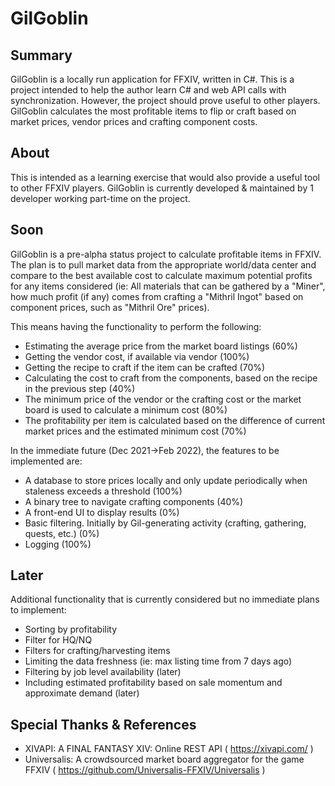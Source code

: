 # GilGoblin

## Summary

GilGoblin is a locally run application for FFXIV, written in C#. This is a project intended to help the author learn C# and web API calls with synchronization. However, the project should prove useful to other players. GilGoblin calculates the most profitable items to flip or craft based on market prices, vendor prices and crafting component costs. 

## About
This is intended as a learning exercise that would also provide a useful tool to other FFXIV players. GilGoblin is currently developed & maintained by 1 developer working part-time on the project.

## Soon

GilGoblin is a pre-alpha status project to calculate profitable items in FFXIV. The plan is to pull market data from the appropriate world/data center and compare to the best available cost to calculate maximum potential profits for any items considered (ie: All materials that can be gathered by a "Miner", how much profit (if any) comes from crafting a "Mithril Ingot" based on component prices, such as "Mithril Ore" prices).

This means having the functionality to perform the following: 

* Estimating the average price from the market board listings (60%)
* Getting the vendor cost, if available via vendor (100%)
* Getting the recipe to craft if the item can be crafted (70%) 
* Calculating the cost to craft from the components, based on the recipe in the previous step (40%)
* The minimum price of the vendor or the crafting cost or the market board is used to calculate a minimum cost (80%)
* The profitability per item is calculated based on the difference of current market prices and the estimated minimum cost (70%)

In the immediate future (Dec 2021->Feb 2022), the features to be implemented are:

* A database to store prices locally and only update periodically when staleness exceeds a threshold (100%)
* A binary tree to navigate crafting components (40%)
* A front-end UI to display results (0%)
* Basic filtering. Initially by Gil-generating activity (crafting, gathering, quests, etc.) (0%)
* Logging (100%)

## Later

Additional functionality that is currently considered but no immediate plans to implement:

* Sorting by profitability
* Filter for HQ/NQ
* Filters for crafting/harvesting items
* Limiting the data freshness (ie: max listing time from 7 days ago)
* Filtering by job level availability (later)
* Including estimated profitability based on sale momentum and approximate demand (later)

## Special Thanks & References

* XIVAPI: A FINAL FANTASY XIV: Online REST API ( https://xivapi.com/ )
* Universalis: A crowdsourced market board aggregator for the game FFXIV ( https://github.com/Universalis-FFXIV/Universalis )
